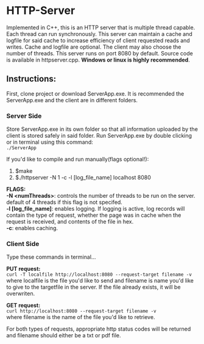 # HTTP-Server
Implemented in C++, this is an HTTP server that is multiple thread capable. Each thread can run synchronously. This server can maintain a cache and logfile for said cache to increase efficiency of client requested reads and writes. Cache and logfile are optional. The client may also choose the number of threads. This server runs on port 8080 by default. Source code is available in httpserver.cpp. **Windows or linux is highly recommended**.

## Instructions:
First, clone project or download ServerApp.exe. It is recommended the ServerApp.exe and the client are in different folders.

### Server Side
Store ServerApp.exe in its own folder so that all information uploaded by the client is stored safely in said folder. Run ServerApp.exe by double clicking or in terminal using this command:  
`./ServerApp`
  
If you'd like to compile and run manually(flags optional!):  
1) $make 
2) $./httpserver -N 1 -c -l [log_file_name] localhost 8080   
  
**FLAGS:**  
**-N \<numThreads\>**: controls the number of threads to be run on the server. default of 4 threads if this flag is not specifed.  
**-l [log_file_name]**: enables logging. If logging is active, log records will contain the type of request, whether the page was in cache when the request is received, and contents of the file in hex.  
**-c**: enables caching.  
  
### Client Side
Type these commands in terminal...  
   
**PUT request:**  
`curl -T localfile http://localhost:8080 --request-target filename -v`  
where localfile is the file you'd like to send and filename is name you'd like to give to the targetfile in the server. If the file already exists, it will be overwriten.  
  
**GET request:**  
`curl http://localhost:8080 --request-target filename -v`  
where filename is the name of the file you'd like to retrieve.  
  
For both types of requests, appropriate http status codes will be returned and filename should either be a txt or pdf file.
